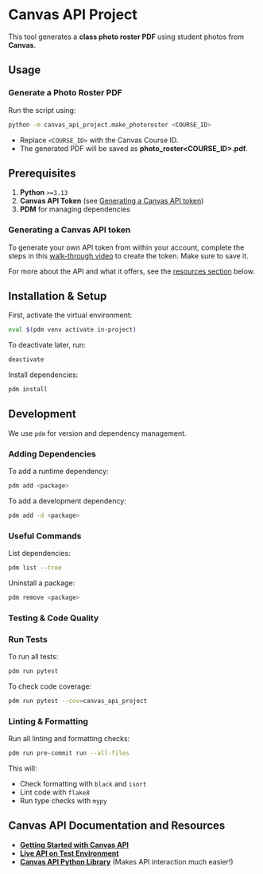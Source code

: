 # **Canvas API Project**

This tool generates a **class photo roster PDF** using student photos from **Canvas**.

## **Usage**

### **Generate a Photo Roster PDF**
Run the script using:
```sh
python -m canvas_api_project.make_photoroster <COURSE_ID>
```

- Replace `<COURSE_ID>` with the Canvas Course ID.
- The generated PDF will be saved as **photo_roster<COURSE_ID>.pdf**.

## **Prerequisites**

1. **Python** `>=3.13`
2. **Canvas API Token** (see [Generating a Canvas API token](#generating-a-canvas-api-token))
3. **PDM** for managing dependencies

### **Generating a Canvas API token**

To generate your own API token from within your account, complete the steps in this [walk-through video](https://www.youtube.com/watch?v=cZ5cn8stjM0#t=0m30s) to create the token. Make sure to save it.

For more about the API and what it offers, see the [resources section](#canvas-api-documentation-and-resources) below.

## **Installation & Setup**

First, activate the virtual environment:

```sh
eval $(pdm venv activate in-project)
```
To deactivate later, run:
```sh
deactivate
```

Install dependencies:

```sh
pdm install
```

## **Development**

We use `pdm` for version and dependency management.

### **Adding Dependencies**
To add a runtime dependency:
```sh
pdm add <package>
```
To add a development dependency:
```sh
pdm add -d <package>
```

### **Useful Commands**
List dependencies:
```sh
pdm list --tree
```

Uninstall a package:
```sh
pdm remove <package>
```

### **Testing & Code Quality**

### **Run Tests**
To run all tests:
```sh
pdm run pytest
```
To check code coverage:
```sh
pdm run pytest --cov=canvas_api_project
```

### **Linting & Formatting**
Run all linting and formatting checks:
```sh
pdm run pre-commit run --all-files
```

This will:
- Check formatting with `black` and `isort`
- Lint code with `flake8`
- Run type checks with `mypy`

## **Canvas API Documentation and Resources**
- **[Getting Started with Canvas API](https://community.canvaslms.com/t5/Canvas-Developers-Group/Canvas-APIs-Getting-started-the-practical-ins-and-outs-gotchas/ba-p/263685)**
- **[Live API on Test Environment](https://setonhall.test.instructure.com/doc/api/live)**
- **[Canvas API Python Library](https://canvasapi.readthedocs.io/)** (Makes API interaction much easier!)

